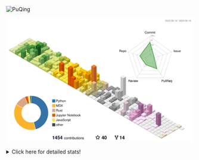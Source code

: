 ![PuQing](https://user-images.githubusercontent.com/27223114/171565019-9a56fae6-b08b-421f-99db-7e830da42371.png)

![](./profile-3d-contrib/profile-season-animate.svg)

<details>
<summary>Click here for detailed stats!</summary>

<!--START_SECTION:waka-->
![Lines of code](https://img.shields.io/badge/From%20Hello%20World%20I%27ve%20Written-1.4%20million%20lines%20of%20code-blue)

**🐱 My GitHub Data** 

> 📦 395.9 kB Used in GitHub's Storage 
 > 
> 🏆 378 Contributions in the Year 2024
 > 
> 🚫 Not Opted to Hire
 > 
> 📜 46 Public Repositories 
 > 
> 🔑 29 Private Repositories 
 > 
**I'm an Early 🐤** 

```text
🌞 Morning                614 commits         ██░░░░░░░░░░░░░░░░░░░░░░░   07.98 % 
🌆 Daytime                3636 commits        ████████████░░░░░░░░░░░░░   47.27 % 
🌃 Evening                1522 commits        █████░░░░░░░░░░░░░░░░░░░░   19.79 % 
🌙 Night                  1920 commits        ██████░░░░░░░░░░░░░░░░░░░   24.96 % 
```


📊 **This Week I Spent My Time On** 

```text
💬 Programming Languages: 
Browsing                 11 hrs 7 mins       ███████████░░░░░░░░░░░░░░   42.37 % 
CLI                      3 hrs 47 mins       ████░░░░░░░░░░░░░░░░░░░░░   14.42 % 
Searching                3 hrs 34 mins       ███░░░░░░░░░░░░░░░░░░░░░░   13.59 % 
GitHubing                2 hrs 35 mins       ██░░░░░░░░░░░░░░░░░░░░░░░   09.85 % 
Python                   1 hr 30 mins        █░░░░░░░░░░░░░░░░░░░░░░░░   05.75 % 

🔥 Editors: 
Chrome                   18 hrs 56 mins      ██████████████████░░░░░░░   72.14 % 
fish                     3 hrs 47 mins       ████░░░░░░░░░░░░░░░░░░░░░   14.42 % 
VS Code                  2 hrs 30 mins       ██░░░░░░░░░░░░░░░░░░░░░░░   09.54 % 
Obsidian                 1 hr 1 min          █░░░░░░░░░░░░░░░░░░░░░░░░   03.89 % 

💻 Operating System: 
Mac                      23 hrs 48 mins      ███████████████████████░░   90.66 % 
Linux                    1 hr 38 mins        ██░░░░░░░░░░░░░░░░░░░░░░░   06.26 % 
WSL                      48 mins             █░░░░░░░░░░░░░░░░░░░░░░░░   03.07 % 
```


<!--END_SECTION:waka-->
</details>
